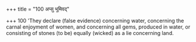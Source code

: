 +++
title = "100 अप्सु भूमिवद्"

+++
100	'They declare (false evidence) concerning water, concerning the carnal enjoyment of women, and concerning all gems, produced in water, or consisting of stones (to be) equally (wicked) as a lie concerning land.